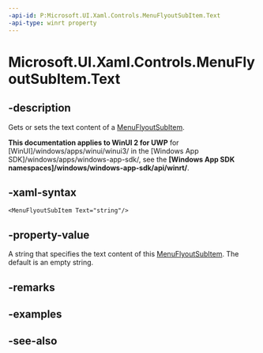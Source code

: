 ```yaml
---
-api-id: P:Microsoft.UI.Xaml.Controls.MenuFlyoutSubItem.Text
-api-type: winrt property
---
```


<!-- Property syntax
public string Text { get;  set; }
-->

# Microsoft.UI.Xaml.Controls.MenuFlyoutSubItem.Text

## -description
Gets or sets the text content of a [MenuFlyoutSubItem](menuflyoutsubitem.md).

**This documentation applies to WinUI 2 for UWP** for [WinUI]/windows/apps/winui/winui3/ in the [Windows App SDK]/windows/apps/windows-app-sdk/, see the **[Windows App SDK namespaces]/windows/windows-app-sdk/api/winrt/**.

## -xaml-syntax
```xaml
<MenuFlyoutSubItem Text="string"/>
```


## -property-value
A string that specifies the text content of this [MenuFlyoutSubItem](menuflyoutsubitem.md). The default is an empty string.

## -remarks

## -examples

## -see-also
